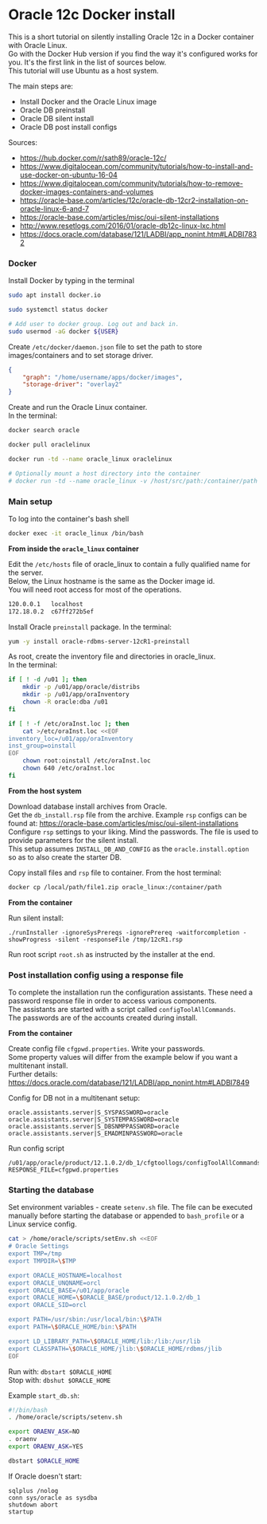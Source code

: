 Oracle 12c Docker install
============================

This is a short tutorial on silently installing Oracle 12c in a Docker container with Oracle Linux.  
Go with the Docker Hub version if you find the way it's configured works for you. It's the first link in the list of sources below.  
This tutorial will use Ubuntu as a host system.  

The main steps are:

 - Install Docker and the Oracle Linux image
 - Oracle DB preinstall
 - Oracle DB silent install
 - Oracle DB post install configs

Sources:

 - https://hub.docker.com/r/sath89/oracle-12c/
 - https://www.digitalocean.com/community/tutorials/how-to-install-and-use-docker-on-ubuntu-16-04
 - https://www.digitalocean.com/community/tutorials/how-to-remove-docker-images-containers-and-volumes
 - https://oracle-base.com/articles/12c/oracle-db-12cr2-installation-on-oracle-linux-6-and-7
 - https://oracle-base.com/articles/misc/oui-silent-installations
 - http://www.resetlogs.com/2016/01/oracle-db12c-linux-lxc.html
 - https://docs.oracle.com/database/121/LADBI/app_nonint.htm#LADBI7832


### Docker

Install Docker by typing in the terminal

```sh
sudo apt install docker.io

sudo systemctl status docker

# Add user to docker group. Log out and back in.
sudo usermod -aG docker ${USER}
```

Create `/etc/docker/daemon.json` file to set the path to store images/containers and to set storage driver.

```json
{
    "graph": "/home/username/apps/docker/images",
    "storage-driver": "overlay2"
}
```

Create and run the Oracle Linux container.  
In the terminal:  

```sh
docker search oracle

docker pull oraclelinux

docker run -td --name oracle_linux oraclelinux

# Optionally mount a host directory into the container
# docker run -td --name oracle_linux -v /host/src/path:/container/path oraclelinux
```


### Main setup

To log into the container's bash shell

```sh
docker exec -it oracle_linux /bin/bash
```

**From inside the `oracle_linux` container**

Edit the `/etc/hosts` file of oracle_linux to contain a fully qualified name for the server.  
Below, the Linux hostname is the same as the Docker image id.  
You will need root access for most of the operations.  

```sh
120.0.0.1   localhost
172.18.0.2  c67ff272b5ef
```

Install Oracle `preinstall` package. In the terminal:

```sh
yum -y install oracle-rdbms-server-12cR1-preinstall
```

As root, create the inventory file and directories in oracle_linux.  
In the terminal:  

```sh
if [ ! -d /u01 ]; then
    mkdir -p /u01/app/oracle/distribs
    mkdir -p /u01/app/oraInventory
    chown -R oracle:dba /u01
fi

if [ ! -f /etc/oraInst.loc ]; then
    cat >/etc/oraInst.loc <<EOF
inventory_loc=/u01/app/oraInventory
inst_group=oinstall
EOF
    chown root:oinstall /etc/oraInst.loc
    chown 640 /etc/oraInst.loc
fi
```

**From the host system**

Download database install archives from Oracle.  
Get the `db_install.rsp` file from the archive. Example `rsp` configs can be found at: https://oracle-base.com/articles/misc/oui-silent-installations  
Configure `rsp` settings to your liking. Mind the passwords. The file is used to provide parameters for the silent install.  
This setup assumes `INSTALL_DB_AND_CONFIG` as the `oracle.install.option` so as to also create the starter DB.  

Copy install files and `rsp` file to container. From the host terminal:  

```sh
docker cp /local/path/file1.zip oracle_linux:/container/path
```

**From the container**

Run silent install:   

```
./runInstaller -ignoreSysPrereqs -ignorePrereq -waitforcompletion -showProgress -silent -responseFile /tmp/12cR1.rsp
```

Run root script `root.sh` as instructed by the installer at the end.  


### Post installation config using a response file

To complete the installation run the configuration assistants. These need a password response file in order to access various components.  
The assistants are started with a script called `configToolAllCommands`.  
The passwords are of the accounts created during install.  

**From the container**

Create config file `cfgpwd.properties`. Write your passwords.  
Some property values will differ from the example below if you want a multitenant install.  
Further details: https://docs.oracle.com/database/121/LADBI/app_nonint.htm#LADBI7849

Config for DB not in a multitenant setup:  

```
oracle.assistants.server|S_SYSPASSWORD=oracle
oracle.assistants.server|S_SYSTEMPASSWORD=oracle
oracle.assistants.server|S_DBSNMPPASSWORD=oracle
oracle.assistants.server|S_EMADMINPASSWORD=oracle
```

Run config script  

```
/u01/app/oracle/product/12.1.0.2/db_1/cfgtoollogs/configToolAllCommands RESPONSE_FILE=cfgpwd.properties
```


### Starting the database

Set environment variables - create `setenv.sh` file. The file can be executed manually before starting the database or appended to `bash_profile` or a Linux service config.  

```sh
cat > /home/oracle/scripts/setEnv.sh <<EOF
# Oracle Settings
export TMP=/tmp
export TMPDIR=\$TMP

export ORACLE_HOSTNAME=localhost
export ORACLE_UNQNAME=orcl
export ORACLE_BASE=/u01/app/oracle
export ORACLE_HOME=\$ORACLE_BASE/product/12.1.0.2/db_1
export ORACLE_SID=orcl

export PATH=/usr/sbin:/usr/local/bin:\$PATH
export PATH=\$ORACLE_HOME/bin:\$PATH

export LD_LIBRARY_PATH=\$ORACLE_HOME/lib:/lib:/usr/lib
export CLASSPATH=\$ORACLE_HOME/jlib:\$ORACLE_HOME/rdbms/jlib
EOF
```

Run with: `dbstart $ORACLE_HOME`  
Stop with: `dbshut $ORACLE_HOME`

Example `start_db.sh`:

```sh
#!/bin/bash
. /home/oracle/scripts/setenv.sh

export ORAENV_ASK=NO
. oraenv
export ORAENV_ASK=YES

dbstart $ORACLE_HOME
```

If Oracle doesn't start:

```
sqlplus /nolog
conn sys/oracle as sysdba
shutdown abort
startup
```